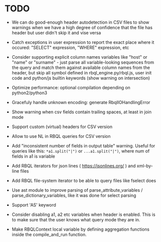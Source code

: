 # TODO

* We can do good-enough header autodetection in CSV files to show warnings when we have a high degree of confidence that the file has header but user didn't skip it and vise versa

* Catch exceptions in user expression to report the exact place where it occured: "SELECT" expression, "WHERE" expression, etc

* Consider supporting explicit column names variables like "host" or "name" or "surname" - just parse all variable-looking sequences from the query and match them against available column names from the header, but skip all symbol defined in rbql_engine.py/rbql.js, user init code and python/js builtin keywords (show warning on intersection)

* Optimize performance: optional compilation depending on python2/python3

* Gracefuly handle unknown encoding: generate RbqlIOHandlingError

* Show warning when csv fields contain trailing spaces, at least in join mode

* Support custom (virtual) headers for CSV version

* Allow to use NL in RBQL queries for CSV version

* Add "inconsistent number of fields in output table" warning. Useful for queries like this: `*a1.split("|")` or `...a1.split("|")`, where num of fields in a1 is variable

* Add RBQL iterators for json lines ( https://jsonlines.org/ ) and xml-by-line files
* Add RBQL file-system iterator to be able to query files like fselect does

* Use ast module to improve parsing of parse_attribute_variables / parse_dictionary_variables, like it was done for select parsing

* Support 'AS' keyword

* Consider disabling a1, a2 etc variables when header is enabled. This is to make sure that the user knows what query mode they are in.

* Make RBQLContext local variable by defining aggregation functions inside the compile_and_run function.
